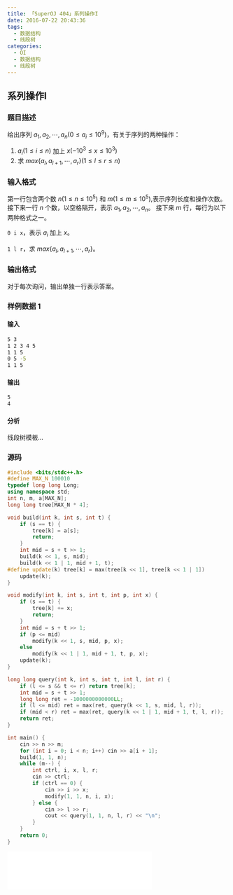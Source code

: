 ```yaml
---
title: 「SuperOJ 404」系列操作I
date: 2016-07-22 20:43:36
tags:
  - 数据结构
  - 线段树
categories:
  - OI
  - 数据结构
  - 线段树
---
```

## 系列操作Ⅰ
### 题目描述
给出序列 $a_1,a_2, \cdots ,a_n(0 \leq a_i \leq 10^9)$，有关于序列的两种操作：
1. $a_i(1 \leq i \leq n)$ 加上 $x(-10^3 \leq x \leq 10^3)$
2. 求 $max \{ a_l, a_{l+1}, \cdots ,a_r \} (1 \leq l \leq r \leq n)$

### 输入格式
第一行包含两个数 $n(1 \leq n \leq 10^5)$ 和 $m(1 \leq m \leq 10^5)$,表示序列长度和操作次数。
接下来一行 $n$ 个数，以空格隔开，表示 $a_1, a_2, \cdots, a_n$。
接下来 $m$ 行，每行为以下两种格式之一。

`0 i x`，表示 $a_i$ 加上 $x$。

`1 l r`，求 $max\{ a_l,a_{l+1}, \cdots, a_r \}$。
### 输出格式
对于每次询问，输出单独一行表示答案。
<!-- more -->
### 样例数据 1
#### 输入
``` bash
5 3
1 2 3 4 5
1 1 5
0 5 -5
1 1 5
```
#### 输出
``` bash
5
4
```
#### 分析
线段树模板...

### 源码
``` cpp
#include <bits/stdc++.h>
#define MAX_N 100010
typedef long long Long;
using namespace std;
int n, m, a[MAX_N];
long long tree[MAX_N * 4];

void build(int k, int s, int t) {
    if (s == t) {
        tree[k] = a[s];
        return;
    }
    int mid = s + t >> 1;
    build(k << 1, s, mid);
    build(k << 1 | 1, mid + 1, t);
#define update(k) tree[k] = max(tree[k << 1], tree[k << 1 | 1])
    update(k);
}

void modify(int k, int s, int t, int p, int x) {
    if (s == t) {
        tree[k] += x;
        return;
    }
    int mid = s + t >> 1;
    if (p <= mid)
        modify(k << 1, s, mid, p, x);
    else
        modify(k << 1 | 1, mid + 1, t, p, x);
    update(k);
}

long long query(int k, int s, int t, int l, int r) {
    if (l <= s && t <= r) return tree[k];
    int mid = s + t >> 1;
    long long ret = -1000000000000LL;
    if (l <= mid) ret = max(ret, query(k << 1, s, mid, l, r));
    if (mid < r) ret = max(ret, query(k << 1 | 1, mid + 1, t, l, r));
    return ret;
}

int main() {
    cin >> n >> m;
    for (int i = 0; i < n; i++) cin >> a[i + 1];
    build(1, 1, n);
    while (m--) {
        int ctrl, i, x, l, r;
        cin >> ctrl;
        if (ctrl == 0) {
            cin >> i >> x;
            modify(1, 1, n, i, x);
        } else {
            cin >> l >> r;
            cout << query(1, 1, n, l, r) << "\n";
        }
    }
    return 0;
}
```
<iframe frameborder="no" border="0" marginwidth="0" marginheight="0" width=330 height=86 src="//music.163.com/outchain/player?type=2&id=651915&auto=1&height=66"></iframe>